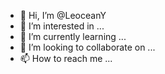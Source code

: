 - 👋 Hi, I’m @LeoceanY
- 👀 I’m interested in ...
- 🌱 I’m currently learning ...
- 💞️ I’m looking to collaborate on ...
- 📫 How to reach me ...

<!---
LeoceanY/LeoceanY is a ✨ special ✨ repository because its `README.md` (this file) appears on your GitHub profile.
You can click the Preview link to take a look at your changes.
--->
